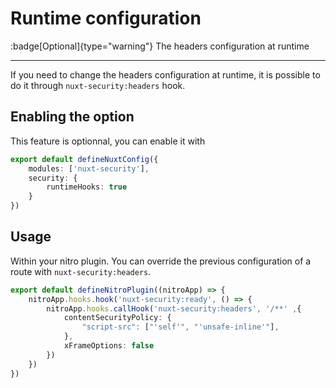 # Runtime configuration

:badge[Optional]{type="warning"} The headers configuration at runtime

---

If you need to change the headers configuration at runtime, it is possible to do it through `nuxt-security:headers` hook.

## Enabling the option

This feature is optionnal, you can enable it with

```ts
export default defineNuxtConfig({
    modules: ['nuxt-security'],
    security: {
        runtimeHooks: true
    }
})
```

## Usage

Within your nitro plugin. You can override the previous configuration of a route with `nuxt-security:headers`.

```ts
export default defineNitroPlugin((nitroApp) => {
    nitroApp.hooks.hook('nuxt-security:ready', () => {
        nitroApp.hooks.callHook('nuxt-security:headers', '/**' ,{
            contentSecurityPolicy: {
                "script-src": ["'self'", "'unsafe-inline'"],
            },
            xFrameOptions: false
        })
    })
})
```
